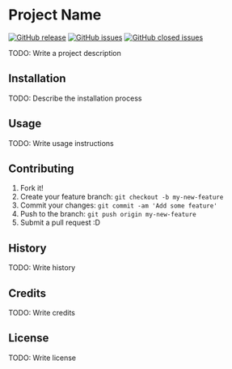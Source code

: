# Project Name
[![GitHub release](https://img.shields.io/github/release/DefiantZombie/REPOSITORYNAMEHERE.svg?style=plastic)](https://github.com/DefiantZombie/REPOSITORYNAMEHERE/releases/latest) [![GitHub issues](https://img.shields.io/github/issues/DefiantZombie/REPOSITORYNAMEHERE.svg?style=plastic)](https://github.com/DefiantZombie/REPOSITORYNAMEHERE/issues) [![GitHub closed issues](https://img.shields.io/github/issues-closed/DefiantZombie/REPOSITORYNAMEHERE.svg?style=plastic)](https://github.com/DefiantZombie/REPOSITORYNAMEHERE/issues?q=is%3Aissue+is%3Aclosed)

TODO: Write a project description

## Installation

TODO: Describe the installation process

## Usage

TODO: Write usage instructions

## Contributing

1. Fork it!
2. Create your feature branch: `git checkout -b my-new-feature`
3. Commit your changes: `git commit -am 'Add some feature'`
4. Push to the branch: `git push origin my-new-feature`
5. Submit a pull request :D

## History

TODO: Write history

## Credits

TODO: Write credits

## License

TODO: Write license
